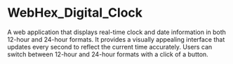 # WebHex_Digital_Clock
 A web application that displays real-time clock and date information in both 12-hour and 24-hour formats. It provides a visually appealing interface that updates every second to reflect the current time accurately. Users can switch between 12-hour and 24-hour formats with a click of a button.
